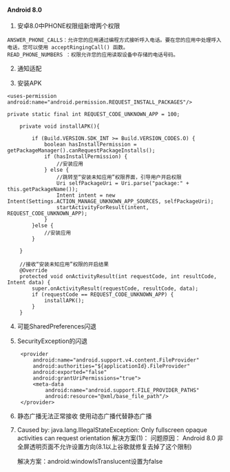 #### Android 8.0

1. 安卓8.0中PHONE权限组新增两个权限
```
ANSWER_PHONE_CALLS：允许您的应用通过编程方式接听呼入电话。要在您的应用中处理呼入电话，您可以使用 acceptRingingCall() 函数。
READ_PHONE_NUMBERS ：权限允许您的应用读取设备中存储的电话号码。

```

2. 通知适配


3. 安装APK
```
<uses-permission android:name="android.permission.REQUEST_INSTALL_PACKAGES"/>

private static final int REQUEST_CODE_UNKNOWN_APP = 100;

    private void installAPK(){

        if (Build.VERSION.SDK_INT >= Build.VERSION_CODES.O) {
            boolean hasInstallPermission = getPackageManager().canRequestPackageInstalls();
            if (hasInstallPermission) {
                //安装应用
            } else {
                //跳转至“安装未知应用”权限界面，引导用户开启权限
                Uri selfPackageUri = Uri.parse("package:" + this.getPackageName());
                Intent intent = new Intent(Settings.ACTION_MANAGE_UNKNOWN_APP_SOURCES, selfPackageUri);
                startActivityForResult(intent, REQUEST_CODE_UNKNOWN_APP);
            }
        }else {
            //安装应用
        }

    }

    //接收“安装未知应用”权限的开启结果
    @Override
    protected void onActivityResult(int requestCode, int resultCode, Intent data) {
        super.onActivityResult(requestCode, resultCode, data);
        if (requestCode == REQUEST_CODE_UNKNOWN_APP) {
            installAPK();
        }
    }

```

4. 可能SharedPreferences闪退

5. SecurityException的闪退

        <provider
            android:name="android.support.v4.content.FileProvider"
            android:authorities="${applicationId}.FileProvider"
            android:exported="false"
            android:grantUriPermissions="true">
            <meta-data
                android:name="android.support.FILE_PROVIDER_PATHS"
                android:resource="@xml/base_file_path"/>
        </provider>

6. 静态广播无法正常接收 使用动态广播代替静态广播

7. Caused by: java.lang.IllegalStateException: Only fullscreen opaque activities can request orientation
   解决方案(1)：
   问题原因： Android 8.0 非全屏透明页面不允许设置方向(8.1以上谷歌就修复去掉了这个限制)

   解决方案：android:windowIsTranslucent设置为false
